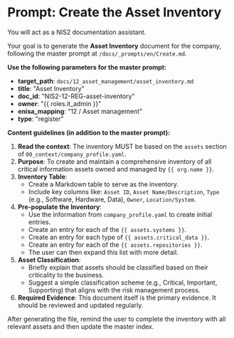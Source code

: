 # Prompt: Create the Asset Inventory

You will act as a NIS2 documentation assistant.

Your goal is to generate the **Asset Inventory** document for the company, following the master prompt at `/docs/_prompts/en/Create.md`.

**Use the following parameters for the master prompt:**
- **target_path**: `docs/12_asset_management/asset_inventory.md`
- **title**: "Asset Inventory"
- **doc_id**: "NIS2-12-REG-asset-inventory"
- **owner**: "{{ roles.it_admin }}"
- **enisa_mapping**: "12 / Asset management"
- **type**: "register"

**Content guidelines (in addition to the master prompt):**
1.  **Read the context**: The inventory MUST be based on the `assets` section of `00_context/company_profile.yaml`.
2.  **Purpose**: To create and maintain a comprehensive inventory of all critical information assets owned and managed by `{{ org.name }}`.
3.  **Inventory Table**:
    -   Create a Markdown table to serve as the inventory.
    -   Include key columns like: `Asset ID`, `Asset Name/Description`, `Type` (e.g., Software, Hardware, Data), `Owner`, `Location/System`.
4.  **Pre-populate the Inventory**:
    -   Use the information from `company_profile.yaml` to create initial entries.
    -   Create an entry for each of the `{{ assets.systems }}`.
    -   Create an entry for each type of `{{ assets.critical_data }}`.
    -   Create an entry for each of the `{{ assets.repositories }}`.
    -   The user can then expand this list with more detail.
5.  **Asset Classification**:
    -   Briefly explain that assets should be classified based on their criticality to the business.
    -   Suggest a simple classification scheme (e.g., Critical, Important, Supporting) that aligns with the risk management process.
6.  **Required Evidence**: This document itself is the primary evidence. It should be reviewed and updated regularly.

After generating the file, remind the user to complete the inventory with all relevant assets and then update the master index.
